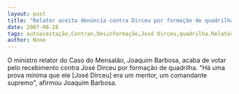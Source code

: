 ```yaml
---
layout: post
title: "Relator aceita denúncia contra Dirceu por formação de quadrilha"
date: 2007-08-28
tags: autoaceitação,Contran,Desinformação,José Dirceu,quadrilha,Relatório
author: None
---
```

O ministro relator do Caso do Mensal&atilde;o, Joaquim Barbosa, acaba de votar pelo recebimento contra Jos&eacute; Dirceu por forma&ccedil;&atilde;o de quadrilha.
&quot;H&aacute; uma prova m&iacute;nima que ele [Jos&eacute; Dirceu] era um mentor, um comandante supremo&quot;, afirmou Joaquim Barbosa.  